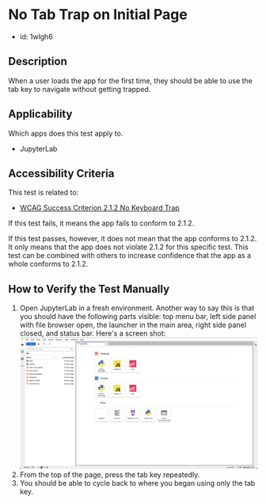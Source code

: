 # No Tab Trap on Initial Page

- id: 1wlgh6

## Description

When a user loads the app for the first time, they should be able to use the tab key to
navigate without getting trapped.

## Applicability

Which apps does this test apply to.

- JupyterLab

## Accessibility Criteria

This test is related to:

- [WCAG Success Criterion 2.1.2 No Keyboard Trap](https://www.w3.org/TR/WCAG22/#no-keyboard-trap)

If this test fails, it means the app fails to conform to 2.1.2.

If this test passes, however, it does not mean that the app conforms to 2.1.2. It only means that the app does not violate 2.1.2 for this specific test. This test can be combined with others to increase confidence that the app as a whole conforms to 2.1.2.

## How to Verify the Test Manually

1. Open JupyterLab in a fresh environment. Another way to say this is that you should have the following parts visible: top menu bar, left side panel with file browser open, the launcher in the main area, right side panel closed, and status bar. Here's a screen shot:
  ![screenshot of JupyterLab initial page](assets/no-tab-trap-initial-page/jupyterlab-initial-page.png)
2. From the top of the page, press the tab key repeatedly.
3. You should be able to cycle back to where you began using only the tab key.
